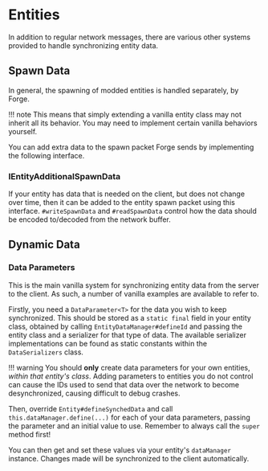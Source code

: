 Entities
========

In addition to regular network messages, there are various other systems provided to handle synchronizing entity data.

Spawn Data
----------

In general, the spawning of modded entities is handled separately, by Forge.

!!! note
    This means that simply extending a vanilla entity class may not inherit all its behavior. You may need to implement certain vanilla behaviors yourself.

You can add extra data to the spawn packet Forge sends by implementing the following interface.

### IEntityAdditionalSpawnData

If your entity has data that is needed on the client, but does not change over time, then it can be added to the entity spawn packet using this interface. `#writeSpawnData` and `#readSpawnData` control how the data should be encoded to/decoded from the network buffer.

Dynamic Data
------------

### Data Parameters

This is the main vanilla system for synchronizing entity data from the server to the client. As such, a number of vanilla examples are available to refer to.

Firstly, you need a `DataParameter<T>` for the data you wish to keep synchronized. This should be stored as a `static final` field in your entity class, obtained by calling `EntityDataManager#defineId` and passing the entity class and a serializer for that type of data. The available serializer implementations can be found as static constants within the `DataSerializers` class.

!!! warning
    You should __only__ create data parameters for your own entities, _within that entity's class_.
    Adding parameters to entities you do not control can cause the IDs used to send that data over the network to become desynchronized, causing difficult to debug crashes.

Then, override `Entity#defineSynchedData` and call `this.dataManager.define(...)` for each of your data parameters, passing the parameter and an initial value to use. Remember to always call the `super` method first!

You can then get and set these values via your entity's `dataManager` instance. Changes made will be synchronized to the client automatically.
